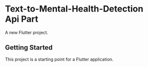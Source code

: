 # Text-to-Mental-Health-Detection Api Part

A new Flutter project.

## Getting Started

This project is a starting point for a Flutter application.
